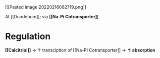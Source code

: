 ![[Pasted image 20220216062719.png]]

At [[Duodenum]]; via **[[Na-Pi Cotransporter]]**

# Regulation
**[[Calcitriol]]** → ↑ transciption of [[Na-Pi Cotransporter]] → **↑ absorption**
